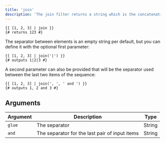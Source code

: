 ```yaml
---
title: 'join'
description: 'The join filter returns a string which is the concatenation of the items of a sequence.'
---
```


```canvas {% process=false %}
{{ [1, 2, 3] | join }}
{# returns 123 #}
```

The separator between elements is an empty string per default, but you can define it with the optional first parameter:

```canvas {% process=false %}
{{ [1, 2, 3] | join('|') }}
{# outputs 1|2|3 #}
```

A second parameter can also be provided that will be the separator used between the last two items of the sequence:

```canvas {% process=false %}
{{ [1, 2, 3] | join(', ', ' and ') }}
{# outputs 1, 2 and 3 #}
```

## Arguments

Argument | Description                                    | Type
-------- | ---------------------------------------------- | ------
`glue`   | The separator                                  | String
`and`    | The separator for the last pair of input items | String
